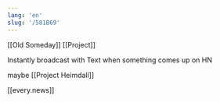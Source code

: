 ```yaml
---
lang: 'en'
slug: '/581B69'
---
```


[[Old Someday]] [[Project]]

Instantly broadcast with Text when something comes up on HN

maybe [[Project Heimdall]]

[[every.news]]
